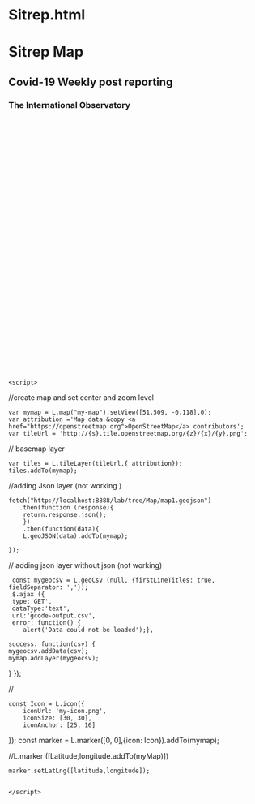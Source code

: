 # Sitrep.html

<!DOCTYPE html>
<html>
<head>
<!Include Leaflet CSS file>
 <link rel="stylesheet" href="https://unpkg.com/leaflet@1.7.1/dist/leaflet.css"
   integrity="sha512-xodZBNTC5n17Xt2atTPuE1HxjVMSvLVW9ocqUKLsCC5CXdbqCmblAshOMAS6/keqq/sMZMZ19scR4PsZChSR7A=="
   crossorigin=""/>
    
 <!Include Leaflet JavaScript file>
 <script src="https://unpkg.com/leaflet@1.7.1/dist/leaflet.js"
   integrity="sha512-XQoYMqMTK8LvdxXYG3nZ448hOEQiglfqkJs1NOQV44cWnUrBc8PkAOcXy20w0vlaXaVUearIOBhiXZ5V3ynxwA=="
   crossorigin=""></script>

<style>
    #my-map {
width:960px;
height:500px;
}
</style>
</head>


<body> 
    <h1>Sitrep Map</h1> 
    <h2> Covid-19 Weekly post reporting </h2>
    <h3> The International Observatory </h3>
    
<div id="my-map"></div>
<script src="http://localhost:8888/lab/tree/Map/map1.geojson"></script>
    
<!creating my map>
    
    <script> 
   
//create map and set center and zoom level
        
    var mymap = L.map("my-map").setView([51.509, -0.118],0); 
    var attribution ='Map data &copy <a href="https://openstreetmap.org">OpenStreetMap</a> contributors';
    var tileUrl = 'http://{s}.tile.openstreetmap.org/{z}/{x}/{y}.png';
    
// basemap layer 
        
    var tiles = L.tileLayer(tileUrl,{ attribution}); 
    tiles.addTo(mymap); 

//adding Json layer (not working )
    
    fetch("http://localhost:8888/lab/tree/Map/map1.geojson")
       .then(function (response){
        return.response.json();  
        })
        .then(function(data){
        L.geoJSON(data).addTo(mymap);
        
    });    
    
// adding json layer without json (not working)

     const mygeocsv = L.geoCsv (null, {firstLineTitles: true, fieldSeparator: ','});
     $.ajax ({
     type:'GET',
     dataType:'text',
     url:'gcode-output.csv',
     error: function() {
        alert('Data could not be loaded');},

    success: function(csv) {
    mygeocsv.addData(csv);
    mymap.addLayer(mygeocsv);
  }
});

        
//<!Creating my marker>
        
    const Icon = L.icon({
        iconUrl: 'my-icon.png',
        iconSize: [30, 30],
        iconAnchor: [25, 16]
});
    const marker = L.marker([0, 0],{icon: Icon}).addTo(mymap);   
        
//L.marker ([Latitude,longitude.addTo(myMap)])
        
    marker.setLatLng([latitude,longitude]);

        
    </script>
    
</body>
</html>
 
